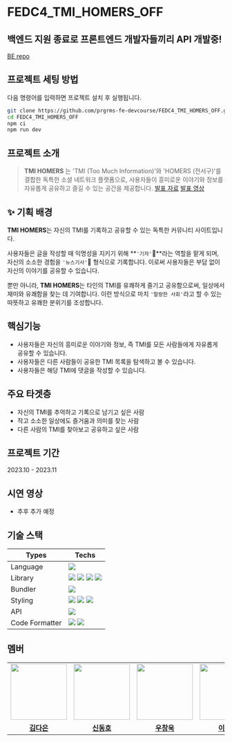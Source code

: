 # FEDC4_TMI_HOMERS_OFF

## 백엔드 지원 종료로 프론트엔드 개발자들끼리 API 개발중!

[BE repo](https://github.com/Developer-Sauna-Club/TMI_HOMERS_BE)

## 프로젝트 세팅 방법

다음 명령어를 입력하면 프로젝트 설치 후 실행됩니다.

```bash
git clone https://github.com/prgrms-fe-devcourse/FEDC4_TMI_HOMERS_OFF.git
cd FEDC4_TMI_HOMERS_OFF
npm ci
npm run dev
```

## 프로젝트 소개

> **TMI HOMERS** 는 'TMI (Too Much Information)'와 'HOMERS (전서구)'를 결합한 독특한 소셜 네트워크 플랫폼으로, 사용자들이 흥미로운 이야기와 정보를 자유롭게 공유하고 즐길 수 있는 공간을 제공합니다. [발표 자료](https://docs.google.com/presentation/d/1ad7gy4-F7XuWfotjmdqsUmEuv5nuP0WS0aBQGHLYXOM/edit#slide=id.g2848580536a_5_0) [발표 영상](https://drive.google.com/drive/u/0/my-drive)

## ✨ 기획 배경

**TMI HOMERS**는 자신의 TMI를 기록하고 공유할 수 있는 독특한 커뮤니티 사이트입니다.

사용자들은 글을 작성할 때 익명성을 지키기 위해 **`'기자'`🎤**라는 역할을 맡게 되며, 자신의 소소한 경험을 `'뉴스기사'`📝 형식으로 기록합니다. 이로써 사용자들은 부담 없이 자신의 이야기를 공유할 수 있습니다.

뿐만 아니라, **TMI HOMERS**는 타인의 TMI를 유쾌하게 즐기고 공유함으로써, 일상에서 재미와 유쾌함을 찾는 데 기여합니다. 이런 방식으로 마치 `'말랑한 사회'`라고 할 수 있는 따뜻하고 유쾌한 분위기를 조성합니다.

## 핵심기능

- 사용자들은 자신의 흥미로운 이야기와 정보, 즉 TMI를 모든 사람들에게 자유롭게 공유할 수 있습니다.
- 사용자들은 다른 사람들이 공유한 TMI 목록을 탐색하고 볼 수 있습니다.
- 사용자들은 해당 TMI에 댓글을 작성할 수 있습니다.

## 주요 타겟층

- 자신의 TMI를 추억하고 기록으로 남기고 싶은 사람
- 작고 소소한 일상에도 즐거움과 의미를 찾는 사람
- 다른 사람의 TMI를 찾아보고 공유하고 싶은 사람

## 프로젝트 기간

2023.10 - 2023.11

## 시연 영상

- 추후 추가 예정

## 기술 스택

| Types          | Techs                                                                                                                                                                                                                                                                                                                                                                                                                           |
| -------------- | ------------------------------------------------------------------------------------------------------------------------------------------------------------------------------------------------------------------------------------------------------------------------------------------------------------------------------------------------------------------------------------------------------------------------------- |
| Language       | <img src="https://img.shields.io/badge/TypeScript-3178C6?style=flat&logo=TypeScript&logoColor=white"/>                                                                                                                                                                                                                                                                                                                          |
| Library        | <img src="https://img.shields.io/badge/React-61DAFB?style=flat&logo=React&logoColor=white"/> <img src="https://img.shields.io/badge/React Query-FF4154?style=flat&logo=React Query&logoColor=white"/> <img src="https://img.shields.io/badge/React Router-CA4245?style=flat&logo=React Router&logoColor=white"/> <img src="https://img.shields.io/badge/React Hook Form-EC5990?style=flat&logo=reacthookform&logoColor=white"/> |
| Bundler        | <img src="https://img.shields.io/badge/vite-646CFF?style=flat&logo=vite&logoColor=white"/>                                                                                                                                                                                                                                                                                                                                      |
| Styling        | <img src="https://img.shields.io/badge/Tailwind CSS-06B6D4?style=flat&logo=tailwindcss&logoColor=white"/> <img src="https://img.shields.io/badge/ daisyui-1AD1A5?style=flat&logo=daisyui&logoColor=white"/> <img src="https://img.shields.io/badge/storybook-FF4785?style=flat&logo=storybook&logoColor=white"/>                                                                                                                |
| API            | <img src="https://img.shields.io/badge/axios-5A29E4?style=flat&logo=axios&logoColor=white"/>                                                                                                                                                                                                                                                                                                                                    |
| Code Formatter | <img src="https://img.shields.io/badge/eslint-4B32C3?style=flat&logo=eslint&logoColor=white"/> <img src="https://img.shields.io/badge/prettier-F7B93E?style=flat&logo=prettier&logoColor=white"/>                                                                                                                                                                                                                               |

## 멤버

<table>
 <tr>
    <td align="center"><a href="https://github.com/GBAJS754"><img src="https://avatars.githubusercontent.com/GBAJS754" width="130px;" alt=""></a></td>
    <td align="center"><a href="https://github.com/khakhid"><img src="https://avatars.githubusercontent.com/khakhid" width="130px;" alt=""></a></td>
    <td align="center"><a href="https://github.com/wukdddang"><img src="https://avatars.githubusercontent.com/wukdddang" width="130px;" alt=""></a></td>
    <td align="center"><a href="https://github.com/colorkite10"><img src="https://avatars.githubusercontent.com/colorkite10" width="130px;" alt=""></a></td>
    <td align="center"><a href="https://github.com/DongjaJ"><img src="https://avatars.githubusercontent.com/DongjaJ" width="130px;" alt=""></a></td>
  </tr>
  <tr>
    <td align="center"><a href="https://github.com/GBAJS754"><b>김다은</b></a></td>
    <td align="center"><a href="https://github.com/khakhid"><b>신동호</b></a></td>
    <td align="center"><a href="https://github.com/wukdddang"><b>우창욱<b></b></a></td>
    <td align="center"><a href="https://github.com/colorkite10"><b>이채연</b></a></td>
    <td align="center"><a href="https://github.com/DongjaJ"><b>정동환</b></a></td>
  </tr>
</table>
